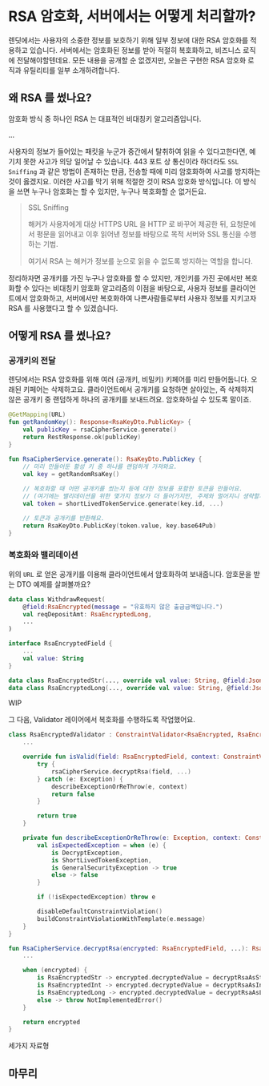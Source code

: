 # RSA 암호화, 서버에서는 어떻게 처리할까? 

렌딧에서는 사용자의 소중한 정보를 보호하기 위해 일부 정보에 대한 RSA 암호화를 적용하고 있습니다.
서버에서는 암호화된 정보를 받아 적절히 복호화하고, 비즈니스 로직에 전달해야할텐데요.
모든 내용을 공개할 순 없겠지만, 오늘은 구현한 RSA 암호화 로직과 유틸리티를 일부 소개하려합니다. 


## 왜 RSA 를 썼나요? 

암호화 방식 중 하나인 RSA 는 대표적인 비대칭키 알고리즘입니다. 


...

사용자의 정보가 들어있는 패킷을 누군가 중간에서 탈취하여 읽을 수 있다고한다면, 예기치 못한 사고가 의당 일어날 수 있습니다. 
443 포트 상 통신이라 하더라도 `SSL Sniffing` 과 같은 방법이 존재하는 만큼, 전송할 때에 미리 암호화하여 사고를 방지하는 것이 옳겠지요.
이러한 사고를 막기 위해 적절한 것이 RSA 암호화 방식입니다. 이 방식을 쓰면 누구나 암호화는 할 수 있지만, 누구나 복호화할 순 없거든요.

> SSL Sniffing
>
> 해커가 사용자에게 대상 HTTPS URL 을 HTTP 로 바꾸어 제공한 뒤, 요청문에서 평문을 읽어내고
> 이후 읽어낸 정보를 바탕으로 목적 서버와 SSL 통신을 수행하는 기법.
>
> 여기서 RSA 는 해커가 정보를 눈으로 읽을 수 없도록 방지하는 역할을 합니다.

정리하자면 공개키를 가진 누구나 암호화를 할 수 있지만, 개인키를 가진 곳에서만 복호화할 수 있다는 비대칭키 암호화 알고리즘의 이점을 바탕으로,
사용자 정보를 클라이언트에서 암호화하고, 서버에서만 복호화하여 나쁜사람들로부터 사용자 정보를 지키고자 RSA 를 사용했다고 할 수 있겠습니다. 

## 어떻게 RSA 를 썼나요?

### 공개키의 전달

렌딧에서는 RSA 암호화를 위해 여러 (공개키, 비밀키) 키페어를 미리 만들어둡니다. 오래된 키페어는 삭제하고요. 
클라이언트에서 공개키를 요청하면 살아있는, 즉 삭제하지 않은 공개키 중 랜덤하게 하나의 공개키를 보내드려요. 암호화하실 수 있도록 말이죠.

```kotlin
@GetMapping(URL)
fun getRandomKey(): Response<RsaKeyDto.PublicKey> {
    val publicKey = rsaCipherService.generate()
    return RestResponse.ok(publicKey)
}

fun RsaCipherService.generate(): RsaKeyDto.PublicKey {
    // 미리 만들어둔 활성 키 중 하나를 랜덤하게 가져와요.
    val key = getRandomRsaKey()
    
    // 복호화할 때 어떤 공개키를 썼는지 등에 대한 정보를 포함한 토큰을 만들어요. 
    // (여기에는 밸리데이션을 위한 몇가지 정보가 더 들어가지만, 주제와 멀어지니 생략할게요.)
    val token = shortLivedTokenService.generate(key.id, ...)

    // 토큰과 공개키를 반환해요.
    return RsaKeyDto.PublicKey(token.value, key.base64Pub)
}
```

### 복호화와 밸리데이션

위의 `URL` 로 얻은 공개키를 이용해 클라이언트에서 암호화하여 보내줍니다. 암호문을 받는 DTO 예제를 살펴볼까요?

```kotlin
data class WithdrawRequest(
    @field:RsaEncrypted(message = "유효하지 않은 출금금액입니다.")
    val reqDepositAmt: RsaEncryptedLong,
    ...
)

interface RsaEncryptedField {
    ...
    val value: String
}

data class RsaEncryptedStr(..., override val value: String, @field:JsonIgnore var decryptedValue: String?) : RsaEncryptedField
data class RsaEncryptedLong(..., override val value: String, @field:JsonIgnore var decryptedValue: Long?) : RsaEncryptedField
```

WIP

그 다음, Validator 레이어에서 복호화를 수행하도록 작업했어요.

```kotlin
class RsaEncryptedValidator : ConstraintValidator<RsaEncrypted, RsaEncryptedField> {
    ...

    override fun isValid(field: RsaEncryptedField, context: ConstraintValidatorContext): Boolean {
        try {
            rsaCipherService.decryptRsa(field, ...)
        } catch (e: Exception) {
            describeExceptionOrReThrow(e, context)
            return false
        }

        return true
    }

    private fun describeExceptionOrReThrow(e: Exception, context: ConstraintValidatorContext) = with(context) {
        val isExpectedException = when (e) {
            is DecryptException,
            is ShortLivedTokenException,
            is GeneralSecurityException -> true
            else -> false
        }

        if (!isExpectedException) throw e

        disableDefaultConstraintViolation()
        buildConstraintViolationWithTemplate(e.message)
    }
}

fun RsaCipherService.decryptRsa(encrypted: RsaEncryptedField, ...): RsaEncryptedField {
    ...

    when (encrypted) {
        is RsaEncryptedStr -> encrypted.decryptedValue = decryptRsaAsStr(encrypted.value, encKeyId)
        is RsaEncryptedInt -> encrypted.decryptedValue = decryptRsaAsInt(encrypted.value, encKeyId)
        is RsaEncryptedLong -> encrypted.decryptedValue = decryptRsaAsLong(encrypted.value, encKeyId)
        else -> throw NotImplementedError()
    }

    return encrypted
}
```

세가지 자료형



### 

## 마무리